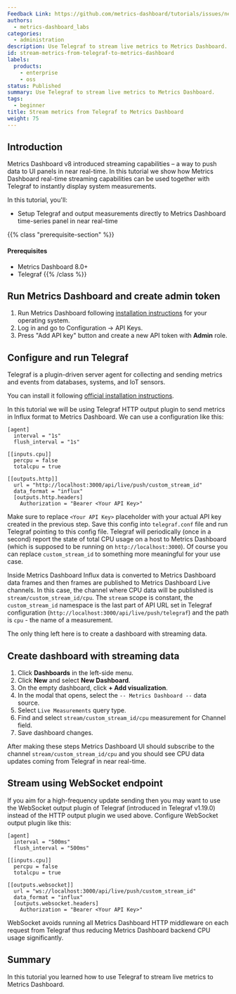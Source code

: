 ```yaml
---
Feedback Link: https://github.com/metrics-dashboard/tutorials/issues/new
authors:
  - metrics-dashboard_labs
categories:
  - administration
description: Use Telegraf to stream live metrics to Metrics Dashboard.
id: stream-metrics-from-telegraf-to-metrics-dashboard
labels:
  products:
    - enterprise
    - oss
status: Published
summary: Use Telegraf to stream live metrics to Metrics Dashboard.
tags:
  - beginner
title: Stream metrics from Telegraf to Metrics Dashboard
weight: 75
---
```


## Introduction

Metrics Dashboard v8 introduced streaming capabilities – a way to push data to UI panels in near real-time. In this tutorial we show how Metrics Dashboard real-time streaming capabilities can be used together with Telegraf to instantly display system measurements.

In this tutorial, you'll:

- Setup Telegraf and output measurements directly to Metrics Dashboard time-series panel in near real-time

{{% class "prerequisite-section" %}}

#### Prerequisites

- Metrics Dashboard 8.0+
- Telegraf
  {{% /class %}}

## Run Metrics Dashboard and create admin token

1. Run Metrics Dashboard following [installation instructions](/docs/metrics-dashboard/latest/installation/) for your operating system.
1. Log in and go to Configuration -> API Keys.
1. Press "Add API key" button and create a new API token with **Admin** role.

## Configure and run Telegraf

Telegraf is a plugin-driven server agent for collecting and sending metrics and events from databases, systems, and IoT sensors.

You can install it following [official installation instructions](https://docs.influxdata.com/telegraf/latest/introduction/installation/).

In this tutorial we will be using Telegraf HTTP output plugin to send metrics in Influx format to Metrics Dashboard. We can use a configuration like this:

```
[agent]
  interval = "1s"
  flush_interval = "1s"

[[inputs.cpu]]
  percpu = false
  totalcpu = true

[[outputs.http]]
  url = "http://localhost:3000/api/live/push/custom_stream_id"
  data_format = "influx"
  [outputs.http.headers]
    Authorization = "Bearer <Your API Key>"
```

Make sure to replace `<Your API Key>` placeholder with your actual API key created in the previous step. Save this config into `telegraf.conf` file and run Telegraf pointing to this config file. Telegraf will periodically (once in a second) report the state of total CPU usage on a host to Metrics Dashboard (which is supposed to be running on `http://localhost:3000`). Of course you can replace `custom_stream_id` to something more meaningful for your use case.

Inside Metrics Dashboard Influx data is converted to Metrics Dashboard data frames and then frames are published to Metrics Dashboard Live channels. In this case, the channel where CPU data will be published is `stream/custom_stream_id/cpu`. The `stream` scope is constant, the `custom_stream_id` namespace is the last part of API URL set in Telegraf configuration (`http://localhost:3000/api/live/push/telegraf`) and the path is `cpu` - the name of a measurement.

The only thing left here is to create a dashboard with streaming data.

## Create dashboard with streaming data

1. Click **Dashboards** in the left-side menu.
1. Click **New** and select **New Dashboard**.
1. On the empty dashboard, click **+ Add visualization**.
1. In the modal that opens, select the `-- Metrics Dashboard --` data source.
1. Select `Live Measurements` query type.
1. Find and select `stream/custom_stream_id/cpu` measurement for Channel field.
1. Save dashboard changes.

After making these steps Metrics Dashboard UI should subscribe to the channel `stream/custom_stream_id/cpu` and you should see CPU data updates coming from Telegraf in near real-time.

## Stream using WebSocket endpoint

If you aim for a high-frequency update sending then you may want to use the WebSocket output plugin of Telegraf (introduced in Telegraf v1.19.0) instead of the HTTP output plugin we used above. Configure WebSocket output plugin like this:

```
[agent]
  interval = "500ms"
  flush_interval = "500ms"

[[inputs.cpu]]
  percpu = false
  totalcpu = true

[[outputs.websocket]]
  url = "ws://localhost:3000/api/live/push/custom_stream_id"
  data_format = "influx"
  [outputs.websocket.headers]
    Authorization = "Bearer <Your API Key>"
```

WebSocket avoids running all Metrics Dashboard HTTP middleware on each request from Telegraf thus reducing Metrics Dashboard backend CPU usage significantly.

## Summary

In this tutorial you learned how to use Telegraf to stream live metrics to Metrics Dashboard.
